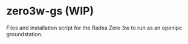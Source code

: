 # zero3w-gs (WIP)

Files and installation script for the Radxa Zero 3w to run as an openipc groundstation.
